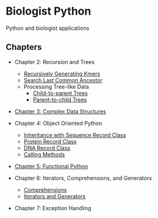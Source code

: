 # Biologist Python
Python and biologist applications  

## Chapters
* Chapter 2: Recursion and Trees
    * [Recursively Generating Kmers](/chapter-2/generate_kmers.py)
    * [Search Last Common Ancestor](/chapter-2/last_ancestor.py)
    * Processing Tree-like Data
        * [Child-to-parent Trees](/chapter-2/child_parent.py)
        * [Parent-to-child Trees](/chapter-2/parent_child.py)

* [Chapter 3: Complex Data Structures]((/chapter-3/data_structures.py))
    
* Chapter 4: Object Oriented Python
    * [Inheritance with Sequence Record Class](/chapter-4/SequenceRecord.py)
    * [Protein Record Class](/chapter-4/ProteinRecord.py)
    * [DNA Record Class](/chapter-4/DNARecord.py)
    * [Calling Methods](/chapter-4/object_oriented.py)

* [Chapter 5: Functional Python](/chapter-5/functional.py)

* Chapter 6: Iterators, Comprehensions, and Generators
    * [Comprehensions](/chapter-6/comprehensions.py)
    * [Iterators and Generators](/chapter-6/iterators.py)

* Chapter 7: Exception Handling